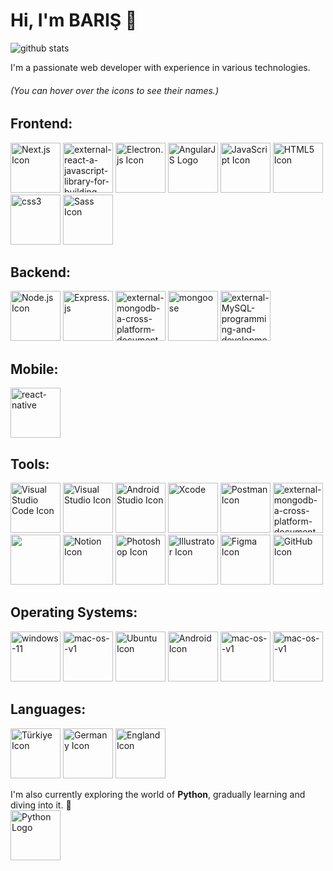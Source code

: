 # Hi, I'm BARIŞ 👋
<picture decoding="async" loading="lazy">
  <source media="(prefers-color-scheme: light)" srcset="https://pixel-profile.vercel.app/api/github-stats?username=BARIS-dev&screen_effect=true&background=linear-gradient(to%20bottom%20right%2C%20%2374dcc4%2C%20%234597e9)">
  <source media="(prefers-color-scheme: dark)" srcset="https://pixel-profile.vercel.app/api/github-stats?username=BARIS-dev&screen_effect=true&background=linear-gradient(to%20bottom%20right%2C%20%235580eb%2C%20%232aeeff)">
  <img alt="github stats" src="https://pixel-profile.vercel.app/api/github-stats?username=BARIS-dev&screen_effect=true&background=linear-gradient(to%20bottom%20right%2C%20%2374dcc4%2C%20%234597e9)">
</picture>

I'm a passionate web developer with experience in various technologies. <br>
###### (You can hover over the icons to see their names.)

## **Frontend:**
  [<img width="80" height="80" src="https://img.icons8.com/fluency/96/nextjs.png" alt="Next.js Icon"/>](## "Next.js")
[<img width="80" height="80" src="https://img.icons8.com/external-tal-revivo-color-tal-revivo/96/external-react-a-javascript-library-for-building-user-interfaces-logo-color-tal-revivo.png" alt="external-react-a-javascript-library-for-building-user-interfaces-logo-color-tal-revivo"/>](## "React")
  [<img width="80" height="80" src="https://www.gitbook.com/cdn-cgi/image/width=36,dpr=2,height=36,fit=contain,format=auto/https%3A%2F%2F2105299320-files.gitbook.io%2F~%2Ffiles%2Fv0%2Fb%2Fgitbook-x-prod.appspot.com%2Fo%2Fspaces%252F-LBKK1y7h_XWAtuRJG9X-4037718589%252Ficon%252FzSCYXfXdUPvs7AL9g6NO%252FElectron_Software_Framework_Logo.svg%2520(1).png%3Falt%3Dmedia%26token%3D325f86f6-2e2a-4d0f-a8c7-b28d4eea56a4" alt="Electron.js Icon"/>](## "Electron.js")
  [<img width="80" height="80" src="https://img.icons8.com/color/96/angularjs.png" alt="AngularJS Logo"/>](## "Angular")
  [<img width="80" height="80" src="https://img.icons8.com/color/96/javascript--v1.png" alt="JavaScript Icon"/>](## "JavaScript")
  [<img width="80" height="80" src="https://img.icons8.com/color/96/html-5--v1.png" alt="HTML5 Icon"/>](## "HTML5")
  [<img width="80" height="80" src="https://img.icons8.com/color/96/css3.png" alt="css3"/>](## "CSS3 Icon")
  [<img width="80" height="80" src="https://img.icons8.com/color/96/sass-avatar.png" alt="Sass Icon"/>](## "Sass/SCSS")

## **Backend:**
  [<img width="80" height="80" src="https://img.icons8.com/fluency/96/node-js.png" alt="Node.js Icon"/>](## "Node.js")
  [<img width="80" height="80" src="https://img.icons8.com/ios/100/B70000/express-js.png" alt="Express.js" />](## "Express.js")
  [<img width="80" height="80" src="https://img.icons8.com/external-tal-revivo-color-tal-revivo/96/external-mongodb-a-cross-platform-document-oriented-database-program-logo-color-tal-revivo.png" alt="external-mongodb-a-cross-platform-document-oriented-database-program-logo-color-tal-revivo"/>](## "MongoDB")
[<img width="80" height="80" src="https://img.icons8.com/color/96/mongoose.png" alt="mongoose"/>](## "Mongoose")
  [<img width="80" height="80" src="https://img.icons8.com/external-those-icons-flat-those-icons/96/external-MySQL-programming-and-development-those-icons-flat-those-icons.png" alt="external-MySQL-programming-and-development-those-icons-flat-those-icons"/>](## "MySQL")

## **Mobile:**
   [<img width="80" height="80" src="https://img.icons8.com/color/96/react-native.png" alt="react-native"/>](## "React-native")

## **Tools:**
   [<img width="80" height="80" src="https://img.icons8.com/color/96/000000/visual-studio-code-2019.png" alt="Visual Studio Code Icon"/>](## "Visual Studio Code")
  [<img width="80" height="80" src="https://img.icons8.com/color/96/visual-studio--v2.png" alt="Visual Studio Icon"/>](## "Visual Studio")
   [<img width="80" height="80" src="https://img.icons8.com/color/96/android-studio--v3.png" alt="Android Studio Icon"/>](## "Android Studio")
   [<img width="80" height="80" src="https://img.icons8.com/color/96/xcode.png" alt="Xcode"/>](## "Xcode")
  [<img width="80" height="80" src="https://img.icons8.com/external-tal-revivo-color-tal-revivo/96/external-postman-is-the-only-complete-api-development-environment-logo-color-tal-revivo.png" alt="Postman Icon"/>](## "Postman")
  [<img width="80" height="80" src="https://img.icons8.com/external-tal-revivo-color-tal-revivo/96/external-mongodb-a-cross-platform-document-oriented-database-program-logo-color-tal-revivo.png" alt="external-mongodb-a-cross-platform-document-oriented-database-program-logo-color-tal-revivo"/>](## "MongoDB Compass")
  [<img width="80" height="80" src="https://www.beekeeperstudio.io/assets/img/logos/bk-logo-yellow-icon-c964a711bdf65aea45c437211468e08896ad7e5dd5fb4e7f9136e8e62868d5c4dcd9bfa63b94ca38914685d3da8d732ea0d73e39c161b01c6a9ee298de4ea374.svg"/>](## "Beekeeper Studio")
  [<img width="80" height="80" src="https://img.icons8.com/color/96/000000/notion.png" alt="Notion Icon"/>](## "Notion")
  [<img width="80" height="80" src="https://img.icons8.com/color/96/adobe-photoshop--v1.png" alt="Photoshop Icon"/>](## "Photoshop")
  [<img width="80" height="80"  src="https://img.icons8.com/color/96/adobe-illustrator--v1.png" alt="Illustrator Icon"/>](## "Illustrator")
  [<img width="80" height="80" src="https://img.icons8.com/color/96/figma--v1.png" alt="Figma Icon"/>](## "Figma")
  [<img width="80" height="80" src="https://img.icons8.com/fluency/96/github.png" alt="GitHub Icon"/>](## "GitHub")
  ## **Operating Systems:**
  [<img width="80" height="80" src="https://img.icons8.com/color/96/windows-11.png" alt="windows-11"/>](## "Windows")
  [<img width="80" height="80" src="https://img.icons8.com/color/96/mac-os--v1.png" alt="mac-os--v1"/>](## "macOS")
  [<img width="80" height="80" src="https://img.icons8.com/color/96/ubuntu--v1.png" alt="Ubuntu Icon"/>](## "Ubuntu")
  [<img width="80" height="80" src="https://img.icons8.com/color/96/android-os.png" alt="Android Icon"/>](## "Android OS")
    [<img width="80" height="80" src="https://img.icons8.com/color/96/mac-os--v1.png" alt="mac-os--v1"/>](## "iOS")
  [<img width="80" height="80" src="https://img.icons8.com/color/96/mac-os--v1.png" alt="mac-os--v1"/>](## "iPadOS")

## **Languages:**
  [<img width="80" height="80" src="https://files.svgcdn.io/emojione/flag-for-turkey.svg" alt="Türkiye Icon"/>](## "Turkish")
  [<img width="80" height="80" src="https://files.svgcdn.io/emojione/flag-for-germany.svg" alt="Germany Icon"/>](## "German")
  [<img width="80" height="80" src="https://files.svgcdn.io/emojione/flag-england.svg" alt="England Icon"/>](## "English")



I'm also currently exploring the world of **Python**, gradually learning and diving into it. 🐍 <br>
  [<img width="80" height="80" src="https://img.icons8.com/color/96/python--v1.png" alt="Python Logo"/>](## "Python")

